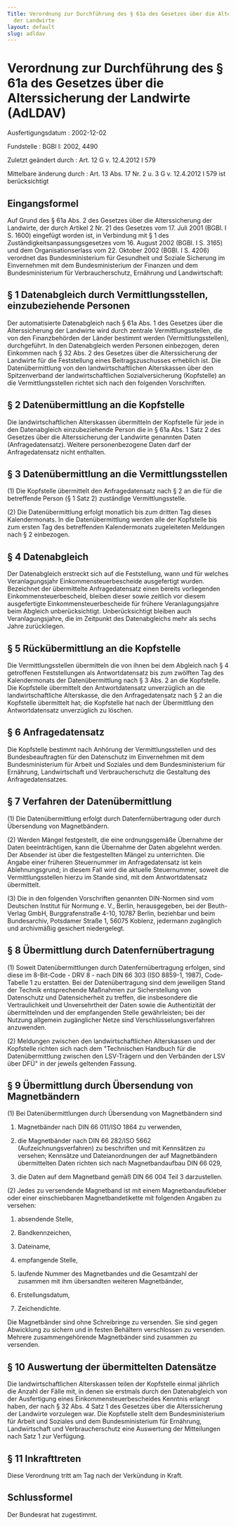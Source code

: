 ```yaml
---
Title: Verordnung zur Durchführung des § 61a des Gesetzes über die Alterssicherung
  der Landwirte
layout: default
slug: adldav
---
```


# Verordnung zur Durchführung des § 61a des Gesetzes über die Alterssicherung der Landwirte (AdLDAV)

Ausfertigungsdatum
:   2002-12-02

Fundstelle
:   BGBl I: 2002, 4490

Zuletzt geändert durch
:   Art. 12 G v. 12.4.2012 I 579

Mittelbare änderung durch
:   Art. 13 Abs. 17 Nr. 2 u. 3 G v. 12.4.2012 I 579 ist berücksichtigt


## Eingangsformel

Auf Grund des § 61a Abs. 2 des Gesetzes über die Alterssicherung der
Landwirte, der durch Artikel 2 Nr. 21 des Gesetzes vom 17. Juli 2001
(BGBl. I S. 1600) eingefügt worden ist, in Verbindung mit § 1 des
Zuständigkeitsanpassungsgesetzes vom 16. August 2002 (BGBl. I S. 3165)
und dem Organisationserlass vom 22. Oktober 2002 (BGBl. I S. 4206)
verordnet das Bundesministerium für Gesundheit und Soziale Sicherung
im Einvernehmen mit dem Bundesministerium der Finanzen und dem
Bundesministerium für Verbraucherschutz, Ernährung und Landwirtschaft:


## § 1 Datenabgleich durch Vermittlungsstellen, einzubeziehende Personen

Der automatisierte Datenabgleich nach § 61a Abs. 1 des Gesetzes über
die Alterssicherung der Landwirte wird durch zentrale
Vermittlungsstellen, die von den Finanzbehörden der Länder bestimmt
werden (Vermittlungsstellen), durchgeführt. In den Datenabgleich
werden Personen einbezogen, deren Einkommen nach § 32 Abs. 2 des
Gesetzes über die Alterssicherung der Landwirte für die Feststellung
eines Beitragszuschusses erheblich ist. Die Datenübermittlung von den
landwirtschaftlichen Alterskassen über den Spitzenverband der
landwirtschaftlichen Sozialversicherung (Kopfstelle) an die
Vermittlungsstellen richtet sich nach den folgenden Vorschriften.


## § 2 Datenübermittlung an die Kopfstelle

Die landwirtschaftlichen Alterskassen übermitteln der Kopfstelle für
jede in den Datenabgleich einzubeziehende Person die in § 61a Abs. 1
Satz 2 des Gesetzes über die Alterssicherung der Landwirte genannten
Daten (Anfragedatensatz). Weitere personenbezogene Daten darf der
Anfragedatensatz nicht enthalten.


## § 3 Datenübermittlung an die Vermittlungsstellen

(1) Die Kopfstelle übermittelt den Anfragedatensatz nach § 2 an die
für die betreffende Person (§ 1 Satz 2) zuständige Vermittlungsstelle.

(2) Die Datenübermittlung erfolgt monatlich bis zum dritten Tag dieses
Kalendermonats. In die Datenübermittlung werden alle der Kopfstelle
bis zum ersten Tag des betreffenden Kalendermonats zugeleiteten
Meldungen nach § 2 einbezogen.


## § 4 Datenabgleich

Der Datenabgleich erstreckt sich auf die Feststellung, wann und für
welches Veranlagungsjahr Einkommensteuerbescheide ausgefertigt wurden.
Bezeichnet der übermittelte Anfragedatensatz einen bereits
vorliegenden Einkommensteuerbescheid, bleiben dieser sowie zeitlich
vor diesem ausgefertigte Einkommensteuerbescheide für frühere
Veranlagungsjahre beim Abgleich unberücksichtigt. Unberücksichtigt
bleiben auch Veranlagungsjahre, die im Zeitpunkt des Datenabgleichs
mehr als sechs Jahre zurückliegen.


## § 5 Rückübermittlung an die Kopfstelle

Die Vermittlungsstellen übermitteln die von ihnen bei dem Abgleich
nach § 4 getroffenen Feststellungen als Antwortdatensatz bis zum
zwölften Tag des Kalendermonats der Datenübermittlung nach § 3 Abs. 2
an die Kopfstelle. Die Kopfstelle übermittelt den Antwortdatensatz
unverzüglich an die landwirtschaftliche Alterskasse, die den
Anfragedatensatz nach § 2 an die Kopfstelle übermittelt hat; die
Kopfstelle hat nach der Übermittlung den Antwortdatensatz unverzüglich
zu löschen.


## § 6 Anfragedatensatz

Die Kopfstelle bestimmt nach Anhörung der Vermittlungsstellen und des
Bundesbeauftragten für den Datenschutz im Einvernehmen mit dem
Bundesministerium für Arbeit und Soziales und dem Bundesministerium
für Ernährung, Landwirtschaft und Verbraucherschutz die Gestaltung des
Anfragedatensatzes.


## § 7 Verfahren der Datenübermittlung

(1) Die Datenübermittlung erfolgt durch Datenfernübertragung oder
durch Übersendung von Magnetbändern.

(2) Werden Mängel festgestellt, die eine ordnungsgemäße Übernahme der
Daten beeinträchtigen, kann die Übernahme der Daten abgelehnt werden.
Der Absender ist über die festgestellten Mängel zu unterrichten. Die
Angabe einer früheren Steuernummer im Anfragedatensatz ist kein
Ablehnungsgrund; in diesem Fall wird die aktuelle Steuernummer, soweit
die Vermittlungsstellen hierzu im Stande sind, mit dem
Antwortdatensatz übermittelt.

(3) Die in den folgenden Vorschriften genannten DIN-Normen sind vom
Deutschen Institut für Normung e. V., Berlin, herausgegeben, bei der
Beuth-Verlag GmbH, Burggrafenstraße 4-10, 10787 Berlin, beziehbar und
beim Bundesarchiv, Potsdamer Straße 1, 56075 Koblenz, jedermann
zugänglich und archivmäßig gesichert niedergelegt.


## § 8 Übermittlung durch Datenfernübertragung

(1) Soweit Datenübermittlungen durch Datenfernübertragung erfolgen,
sind diese im 8-Bit-Code - DRV 8 - nach DIN 66 303 (ISO 8859-1, 1987),
Code-Tabelle 1 zu erstatten. Bei der Datenübertragung sind dem
jeweiligen Stand der Technik entsprechende Maßnahmen zur
Sicherstellung von Datenschutz und Datensicherheit zu treffen, die
insbesondere die Vertraulichkeit und Unversehrtheit der Daten sowie
die Authentizität der übermittelnden und der empfangenden Stelle
gewährleisten; bei der Nutzung allgemein zugänglicher Netze sind
Verschlüsselungsverfahren anzuwenden.

(2) Meldungen zwischen den landwirtschaftlichen Alterskassen und der
Kopfstelle richten sich nach dem "Technischen Handbuch für die
Datenübermittlung zwischen den LSV-Trägern und den Verbänden der LSV
über DFÜ" in der jeweils geltenden Fassung.


## § 9 Übermittlung durch Übersendung von Magnetbändern

(1) Bei Datenübermittlungen durch Übersendung von Magnetbändern sind

1.  Magnetbänder nach DIN 66 011/ISO 1864 zu verwenden,


2.  die Magnetbänder nach DIN 66 282/ISO 5662 (Aufzeichnungsverfahren) zu
    beschriften und mit Kennsätzen zu versehen; Kennsätze und
    Dateianordnungen der auf Magnetbändern übermittelten Daten richten
    sich nach Magnetbandaufbau DIN 66 029,


3.  die Daten auf dem Magnetband gemäß DIN 66 004 Teil 3 darzustellen.




(2) Jedes zu versendende Magnetband ist mit einem Magnetbandaufkleber
oder einer einschiebbaren Magnetbandetikette mit folgenden Angaben zu
versehen:

1.  absendende Stelle,


2.  Bandkennzeichen,


3.  Dateiname,


4.  empfangende Stelle,


5.  laufende Nummer des Magnetbandes und die Gesamtzahl der zusammen mit
    ihm übersandten weiteren Magnetbänder,


6.  Erstellungsdatum,


7.  Zeichendichte.



Die Magnetbänder sind ohne Schreibringe zu versenden. Sie sind gegen
Abwicklung zu sichern und in festen Behältern verschlossen zu
versenden. Mehrere zusammengehörende Magnetbänder sind zusammen zu
versenden.


## § 10 Auswertung der übermittelten Datensätze

Die landwirtschaftlichen Alterskassen teilen der Kopfstelle einmal
jährlich die Anzahl der Fälle mit, in denen sie erstmals durch den
Datenabgleich von der Ausfertigung eines Einkommensteuerbescheides
Kenntnis erlangt haben, der nach § 32 Abs. 4 Satz 1 des Gesetzes über
die Alterssicherung der Landwirte vorzulegen war. Die Kopfstelle
stellt dem Bundesministerium für Arbeit und Soziales und dem
Bundesministerium für Ernährung, Landwirtschaft und Verbraucherschutz
eine Auswertung der Mitteilungen nach Satz 1 zur Verfügung.


## § 11 Inkrafttreten

Diese Verordnung tritt am Tag nach der Verkündung in Kraft.


## Schlussformel

Der Bundesrat hat zugestimmt.

